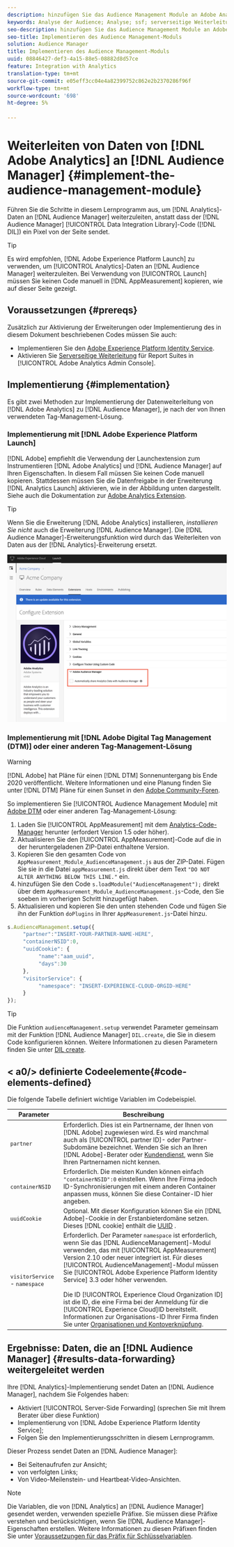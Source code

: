 ```yaml
---
description: hinzufügen Sie das Audience Management Module an Adobe Analytics AppMeasurement, um Analytics-Daten an Audience Manager weiterzuleiten, anstatt dass der Audience Manager-Data Integration Library-Code (DIL) ein Pixel von der Seite sendet.
keywords: Analyse der Audience; Analyse; ssf; serverseitige Weiterleitung
seo-description: hinzufügen Sie das Audience Management Module an Adobe Analytics AppMeasurement, um Analytics-Daten an Audience Manager weiterzuleiten, anstatt dass der Audience Manager-Data Integration Library-Code (DIL) ein Pixel von der Seite sendet.
seo-title: Implementieren des Audience Management-Moduls
solution: Audience Manager
title: Implementieren des Audience Management-Moduls
uuid: 08846427-def3-4a15-88e5-08882d8d57ce
feature: Integration with Analytics
translation-type: tm+mt
source-git-commit: e05eff3cc04e4a82399752c862e2b2370286f96f
workflow-type: tm+mt
source-wordcount: '698'
ht-degree: 5%

---
```



# Weiterleiten von Daten von [!DNL Adobe Analytics] an [!DNL Audience Manager] {#implement-the-audience-management-module}

Führen Sie die Schritte in diesem Lernprogramm aus, um [!DNL Analytics]-Daten an [!DNL Audience Manager] weiterzuleiten, anstatt dass der [!DNL Audience Manager] [!UICONTROL Data Integration Library]-Code ([!DNL DIL]) ein Pixel von der Seite sendet.

>[!TIP]
>
>Es wird empfohlen, [!DNL Adobe Experience Platform Launch] zu verwenden, um [!UICONTROL Analytics]-Daten an [!DNL Audience Manager] weiterzuleiten. Bei Verwendung von [!UICONTROL Launch] müssen Sie keinen Code manuell in [!DNL AppMeasurement] kopieren, wie auf dieser Seite gezeigt.

## Voraussetzungen {#prereqs}

Zusätzlich zur Aktivierung der Erweiterungen oder Implementierung des in diesem Dokument beschriebenen Codes müssen Sie auch:

* Implementieren Sie den [Adobe Experience Platform Identity Service](https://docs.adobe.com/content/help/de-DE/id-service/using/home.html).
* Aktivieren Sie [Serverseitige Weiterleitung](https://docs.adobe.com/help/en/analytics/admin/admin-tools/server-side-forwarding/ssf.html) für Report Suites in [!UICONTROL Adobe Analytics Admin Console].

## Implementierung {#implementation}

Es gibt zwei Methoden zur Implementierung der Datenweiterleitung von [!DNL Adobe Analytics] zu [!DNL Audience Manager], je nach der von Ihnen verwendeten Tag-Management-Lösung.

### Implementierung mit [!DNL Adobe Experience Platform Launch]

[!DNL Adobe] empfiehlt die Verwendung der  [](https://docs.adobe.com/content/help/en/launch/using/overview.html) Launchextension zum Instrumentieren  [!DNL Adobe Analytics] und  [!DNL Audience Manager] auf Ihren Eigenschaften. In diesem Fall müssen Sie keinen Code manuell kopieren. Stattdessen müssen Sie die Datenfreigabe in der Erweiterung [!DNL Analytics Launch] aktivieren, wie in der Abbildung unten dargestellt. Siehe auch die Dokumentation zur [Adobe Analytics Extension](https://docs.adobe.com/content/help/en/launch/using/extensions-ref/adobe-extension/analytics-extension/overview.html#adobe-audience-manager).

>[!TIP]
>
>Wenn Sie die Erweiterung [!DNL Adobe Analytics] installieren, *installieren Sie nicht* auch die Erweiterung [!DNL Audience Manager]. Die [!DNL Audience Manager]-Erweiterungsfunktion wird durch das Weiterleiten von Daten aus der [!DNL Analytics]-Erweiterung ersetzt.

![So aktivieren Sie die Datenfreigabe von der Adobe Analytics-Erweiterung auf Audience Manager](/help/using/integration/assets/analytics-to-aam.png)

### Implementierung mit [!DNL Adobe Digital Tag Management (DTM)] oder einer anderen Tag-Management-Lösung

>[!WARNING]
>
>[!DNL Adobe] hat Pläne für einen  [!DNL DTM] Sonnenuntergang bis Ende 2020 veröffentlicht. Weitere Informationen und eine Planung finden Sie unter [!DNL DTM] Pläne für einen Sunset in den [Adobe Community-Foren](https://forums.adobe.com/community/experience-cloud/platform/launch/blog/2018/10/05/dtm-plans-for-a-sunset).

So implementieren Sie [!UICONTROL Audience Management Module] mit [Adobe DTM](https://docs.adobe.com/content/help/en/dtm/using/dtm-home.html) oder einer anderen Tag-Management-Lösung:

1. Laden Sie [!UICONTROL AppMeasurement] mit dem [Analytics-Code-Manager](https://docs.adobe.com/content/help/de-DE/analytics/admin/admin-tools/code-manager-admin.html) herunter (erfordert Version 1.5 oder höher).
1. Aktualisieren Sie den [!UICONTROL AppMeasurement]-Code auf die in der heruntergeladenen ZIP-Datei enthaltene Version.
1. Kopieren Sie den gesamten Code von `AppMeasurement_Module_AudienceManagement.js` aus der ZIP-Datei. Fügen Sie sie in die Datei `appMeasurement.js` direkt über dem Text `"DO NOT ALTER ANYTHING BELOW THIS LINE."` ein.
1. hinzufügen Sie den Code `s.loadModule("AudienceManagement");` direkt über dem `AppMeasurement_Module_AudienceManagement.js`-Code, den Sie soeben im vorherigen Schritt hinzugefügt haben.
1. Aktualisieren und kopieren Sie den unten stehenden Code und fügen Sie ihn der Funktion `doPlugins` in Ihrer `AppMeasurement.js`-Datei hinzu.

```js
s.AudienceManagement.setup({ 
     "partner":"INSERT-YOUR-PARTNER-NAME-HERE", 
     "containerNSID":0, 
     "uuidCookie": { 
          "name":"aam_uuid", 
          "days":30
     },
     "visitorService": {
          "namespace": "INSERT-EXPERIENCE-CLOUD-ORGID-HERE" 
     } 
});
```

>[!TIP]
>
>Die Funktion `audienceManagement.setup` verwendet Parameter gemeinsam mit der Funktion [!DNL Audience Manager] `DIL.create`, die Sie in diesem Code konfigurieren können. Weitere Informationen zu diesen Parametern finden Sie unter [DIL create](../../dil/dil-class-overview/dil-create.md#dil-create).

## &lt; a0/> definierte Codeelemente{#code-elements-defined}

Die folgende Tabelle definiert wichtige Variablen im Codebeispiel.

| Parameter | Beschreibung |
|--- |--- |
| `partner` | Erforderlich. Dies ist ein Partnername, der Ihnen von [!DNL Adobe] zugewiesen wird. Es wird manchmal auch als [!UICONTROL partner ID]- oder Partner-Subdomäne bezeichnet.  Wenden Sie sich an Ihren [!DNL Adobe]-Berater oder [Kundendienst](https://helpx.adobe.com/de/marketing-cloud/contact-support.html), wenn Sie Ihren Partnernamen nicht kennen. |
| `containerNSID` | Erforderlich. Die meisten Kunden können einfach `"containerNSID":0` einstellen. Wenn Ihre Firma jedoch ID-Synchronisierungen mit einem anderen Container anpassen muss, können Sie diese Container-ID hier angeben. |
| `uuidCookie` | Optional. Mit dieser Konfiguration können Sie ein [!DNL Adobe]-Cookie in der Erstanbieterdomäne setzen. Dieses [!DNL cookie] enthält die [UUID](../../reference/ids-in-aam.md) . |
| `visitorService` - `namespace` | Erforderlich. Der Parameter `namespace` ist erforderlich, wenn Sie das [!DNL AudienceManagement]-Modul verwenden, das mit [!UICONTROL AppMeasurement] Version 2.10 oder neuer integriert ist. Für dieses [!UICONTROL AudienceManagement]-Modul müssen Sie [!UICONTROL Adobe Experience Platform Identity Service] 3.3 oder höher verwenden. <br><br>Die ID  [!UICONTROL Experience Cloud Organization ID] ist die ID, die eine Firma bei der Anmeldung für die  [!UICONTROL Experience Cloud]ID bereitstellt. Informationen zur Organisations-ID Ihrer Firma finden Sie unter [Organisationen und Kontoverknüpfung](https://docs.adobe.com/content/help/en/core-services/interface/manage-users-and-products/organizations.html). |

## Ergebnisse: Daten, die an [!DNL Audience Manager] {#results-data-forwarding} weitergeleitet werden

Ihre [!DNL Analytics]-Implementierung sendet Daten an [!DNL Audience Manager], nachdem Sie Folgendes haben:

* Aktiviert [!UICONTROL Server-Side Forwarding] (sprechen Sie mit Ihrem Berater über diese Funktion)
* Implementierung von [!DNL Adobe Experience Platform Identity Service];
* Folgen Sie den Implementierungsschritten in diesem Lernprogramm.

Dieser Prozess sendet Daten an [!DNL Audience Manager]:

* Bei Seitenaufrufen zur Ansicht;
* von verfolgten Links;
* Von Video-Meilenstein- und Heartbeat-Video-Ansichten.

>[!NOTE]
>
>Die Variablen, die von [!DNL Analytics] an [!DNL Audience Manager] gesendet werden, verwenden spezielle Präfixe. Sie müssen diese Präfixe verstehen und berücksichtigen, wenn Sie [!DNL Audience Manager]-Eigenschaften erstellen. Weitere Informationen zu diesen Präfixen finden Sie unter [Voraussetzungen für das Präfix für Schlüsselvariablen](../../features/traits/trait-variable-prefixes.md).
